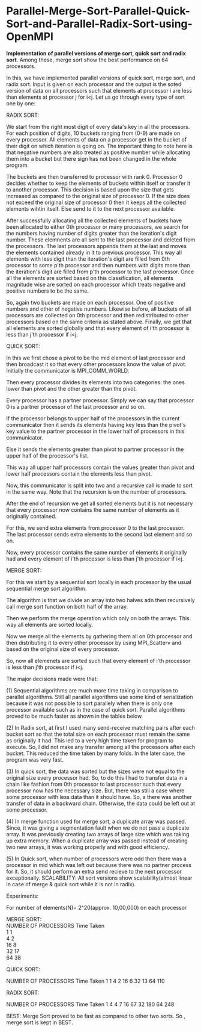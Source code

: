 # Parallel-Merge-Sort-Parallel-Quick-Sort-and-Parallel-Radix-Sort-using-OpenMPI
**Implementation  of parallel versions of merge sort, quick sort and radix sort**.
Among these, merge sort show the best performance on 64 processors.

In this, we have implemented parallel versions of quick sort, merge sort,
and radix sort. Input is given on each processor and the
output is the soted version of data on all processors such that elements at
processor i are less than elements at processor j for i<j. Let us
go through every type of sort one by one:

RADIX SORT:

We start from the right most digit of every data's key in all the processors.
For each position of digits, 10 buckets ranging from (0-9) are made on every
processor. All elements of data on a processor get in the bucket
of their digit on which iteration is going on. The important thing to note here is
that negative numbers are also treated as positive number
while allocating them into a bucket but there sign has not been changed in the
whole program.

The buckets are then transferred to processor with rank 0. Processor 0 decides
whether to keep the elements of buckets within itself or transfer
it to another processor. This decision is based upon the size that gets increased
as compared to the original size of processor 0. If the size
does not exceed the original size of processor 0 then it keeps all the collected
elements wihtin itself. Else send to it to the next processor
available.

After successfully allocating all the collected elements of buckets have been
allocated to either 0th processor or many processors, we search
for the numbers having number of digits greater than the iteration's digit number.
These elemnents are all sent to the last processor and deleted
from the processors. The last processors appends them at the last and moves the
elements contained already in it to previous processor. This way
all elements with less digit than the iteration's digit are filled from 0th
processor to some p'th processor and then numbers with digits more
than the iteration's digit are filled from p'th processor to the last processor.
Once all the elements are sorted based on this classification, all elements
magnitude wise are sorted on each processor which treats negative and
positive numbers to be the same.

So, again two buckets are made on each processor. One of positive numbers and other
of negative numbers. Likewise before, all buckets of all processors
are collected on 0th processor and then redistributed to other processors based on
the same criteria as stated above.
Finally, we get that all elements are sorted globally and that every element of
i'th processor is less than j'th processor if i<j.

QUICK SORT:

In this we first chose a pivot to be the mid element of last processor and then
broadcast it so that every other processors know the value of pivot.
Initially the communicator is MPI_COMM_WORLD.

Then every processor divides its elements into two categories: the ones lower than
pivot and the other greater than the pivot.

Every processor has a partner processor. Simply we can say that processor 0 is a
partner processor of the last processor and so on.

If the processor belongs to upper half of the processors in the current
communicator then it sends its elements having key less than the pivot's key
value to the partner processor in the lower half of processors in this
communicator.

Else it sends the elements greater than pivot to partner processor in the upper
half of the processor's list.

This way all upper half processors contain the values greater than pivot and lower
half processors contain the elements less than pivot.

Now, this communicator is split into two and a recursive call is made to sort in
the same way. Note that the recursion is on the number of processors.

After the end of recursion we get all sorted elements but it is not necessary that
every processor now contains the same number of elements as it
originally contained.

For this, we send extra elements from processor 0 to the last processor. The last
processor sends extra elements to the second last element and so on.

Now, every processor contains the same number of elements it originally had and
every element of i'th processor is less than j'th processor if i<j.

MERGE SORT:

For this we start by a sequential sort locally in each processor by the usual
sequential merge sort algorithm.

The algorithm is that we divide an array into two halves adn then recursively call
merge sort function on both half of the array.

Then we perform the merge operation which only on both the arrays.
This way all elements are sorted locally.

Now we merge all the elements by gathering them all on 0th processor and then
distributing it to every other processor by using MPI_Scatterv and based
on the original size of every processor.

So, now all elemenets are sorted such that every element of i'th processor is less
than j'th processor if i<j.

The major decisions made were that:

(1) Sequential algorithms are much more time taking in comparison to parallel
algorithms. Still all parallel algorithms use some kind of serialization because it
was not possible to sort parallely when there is only one processor available such
as in the case of quick sort. Parallel algorithms proved to be much faster as shown
in the tables below.

(2) In Radix sort, at first I used many send-receive matching pairs after each
bucket sort so that the total size on each processor must remain the same as
originally it had. This led to a very high time taken for program to execute. So, I
did not make any transfer among all the processors after each bucket. This reduced
the time taken by many folds. In the later case, the program was very fast.

(3) In quick sort, the data was sorted but the sizes were not equal to the original
size every processor had. So, to do this I had to transfer data in a chain like
fashion from 0th processor to last processor such that every processor now has the
necessary size. But, there was still a case where some processor with less data
than it should have. So, a there was another transfer of data in a backward chain.
Otherwise, the data could be left out at some processor.

(4) In merge function used for merge sort, a duplicate array was passed. Since, it
was giving a segmentation fault when we do not pass a duplicate array. It was
previously creating two arrays of large size which was taking up extra memory. When
a duplicate array was passed instead of creating two new arrays, it was working
properly and with good efficiency.

(5) In Quick sort, when number of processors were odd then there was a processor in
mid which was left out because there was no partner process for it. So, it should
perform an extra send recieve to the next processor exceptionally.
SCALABILITY: All sort versions show scalability(almost linear in case of merge &
quick sort while it is not in radix).

Experiments:

For number of elements(N)= 2^20(approx. 10,00,000) on each processor

MERGE SORT:\
NUMBER OF PROCESSORS Time Taken\
1 1\
4 2\
16 8\
32 17\
64 38

QUICK SORT:

NUMBER OF PROCESSORS Time Taken
1 1
4 2
16 6
32 13
64 110

RADIX SORT:

NUMBER OF PROCESSORS Time Taken
1 4
4 7
16 67
32 180
64 248

BEST: Merge Sort proved to be fast as compared to other two sorts. So , merge sort
is kept in BEST.
